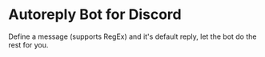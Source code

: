 # Autoreply Bot for Discord
Define a message (supports RegEx) and it's default reply, let the bot do the rest for you.
